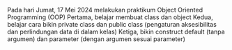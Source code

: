 Pada hari Jumat, 17 Mei 2024 melakukan praktikum Object Oriented Programming (OOP)
Pertama, belajar membuat class dan object
Kedua, belajar cara bikin private class dan public class (pengaturan aksesibilitas dan perlindungan data di dalam kelas)
Ketiga, bikin construct default (tanpa argumen) dan parameter (dengan argumen sesuai parameter)